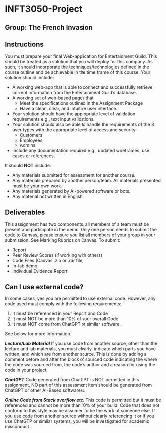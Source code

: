 # INFT3050-Project

## Group: The French Invasion

## Instructions
You must prepare your final Web-application for Entertainment Guild. This should be treated as a solution that you will deploy for this company. As such, it should incorporate the techniques/technologies defined in the course outline and be achievable in the time frame of this course.
Your solution should include:
- A working web-app that is able to connect and successfully retrieve current information from the Entertainment Guild’s database.
- A working set of web-based pages that
    - Meet the specifications outlined in the Assignment Package
    - Have a clean, clear, and intuitive user interface.
- Your solution should have the appropriate level of validation requirements e.g., text input validations.
- Your solution should also be able to handle the requirements of the 3 user types with the appropriate level of access and security:
    - Customers
    - Employees
    - Admins
- Include any documentation required e.g., updated wireframes, use cases or references.

It should **NOT** include:
- Any materials submitted for assessment for another course.
- Any materials prepared by another person/team. All materials presented must be your own work.
- Any materials generated by AI-powered software or bots.
- Any material not written in English.

## Deliverables
This assignment has two components, all members of a team must be present and participate in the demo. Only one person needs to submit the code to Canvas, please ensure you list all members of your group in your submission. See Marking Rubrics on Canvas.
To submit:
- Report
- Peer Review Scores (if working with others)
- Code Files (Canvas .zip or .rar file)
- In-lab demo
- Individual Evidence Report

## Can I use external code?
In some cases, yes you are permitted to use external code. However, any code used must comply with the following requirements:
1. It must be referenced in your Report and Code
2. It must NOT be more than 10% of your overall Code
3. It must NOT come from ChatGPT or similar software.

See below for more information.

***Lecture/Lab Material***
If you use code from another source, other than the lecture and lab materials, you must clearly. indicate which parts you have written, and which are from another source. This is done by adding a comment before and after the block of sourced code indicating the where the code was sourced from, the code's author and a reason for using the code in your project.

***ChatGPT***
Code generated from ChatGPT is NOT permitted in this assignment. NO part of this assessment item should be generated from ChatGPT or other AI-Based software/s.

***Online Code from Stack overflow etc.***
This code is permitted but it must be referenced and cannot be more than 10% of your build. Code that does not conform to this style may be assumed to be the work of someone else.
If you use code from another source without clearly referencing it or if you use ChatGTP or similar systems, you will be investigated for academic misconduct.